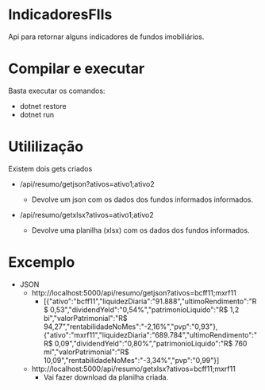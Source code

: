 # IndicadoresFIIs
Api para retornar alguns indicadores de fundos imobiliários. 

# Compilar e executar
Basta executar os comandos:
  - dotnet restore
  - dotnet run

# Utililização
Existem dois gets criados
  - /api/resumo/getjson?ativos=ativo1;ativo2
    - Devolve um json com os dados dos fundos informados informados. 

  - /api/resumo/getxlsx?ativos=ativo1;ativo2
    - Devolve uma planilha (xlsx) com os dados dos fundos informados. 

# Excemplo
* JSON
  - http://localhost:5000/api/resumo/getjson?ativos=bcff11;mxrf11
    - [{"ativo":"bcff11","liquidezDiaria":"91.888","ultimoRendimento":"R$ 0,53","dividendYeld":"0,54%","patrimonioLiquido":"R$ 1,2 bi","valorPatrimonial":"R$ 94,27","rentabilidadeNoMes":"-2,16%","pvp":"0,93"},{"ativo":"mxrf11","liquidezDiaria":"689.784","ultimoRendimento":"R$ 0,09","dividendYeld":"0,80%","patrimonioLiquido":"R$ 760 mi","valorPatrimonial":"R$ 10,09","rentabilidadeNoMes":"-3,34%","pvp":"0,99"}]
  - http://localhost:5000/api/resumo/getxlsx?ativos=bcff11;mxrf11
    - Vai fazer download da planilha criada.
